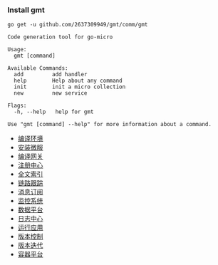 ### Install gmt

```shell
go get -u github.com/2637309949/gmt/comm/gmt
```

```
Code generation tool for go-micro

Usage:
  gmt [command]

Available Commands:
  add         add handler
  help        Help about any command
  init        init a micro collection
  new         new service

Flags:
  -h, --help   help for gmt

Use "gmt [command] --help" for more information about a command.
```

- [编译环境](./docs/编译环境.md)
- [安装微服](./docs/安装微服.md)
- [编译网关](./docs/编译网关.md)
- [注册中心](./docs/注册中心.md)
- [全文索引](./docs/全文索引.md)
- [链路跟踪](./docs/链路跟踪.md)
- [消息订阅](./docs/消息订阅.md)
- [监控系统](./docs/监控系统.md)
- [数据平台](./docs/数据平台.md)
- [日志中心](./docs/日志中心.md)
- [运行应用](./docs/运行应用.md)
- [版本控制](./docs/版本控制.md)
- [版本迭代](./docs/版本迭代.md)
- [容器平台](./docs/容器平台.md)